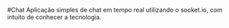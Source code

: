 #Chat
Aplicação simples de chat em tempo real utilizando o socket.io, com intuito de conhecer a tecnologia.
